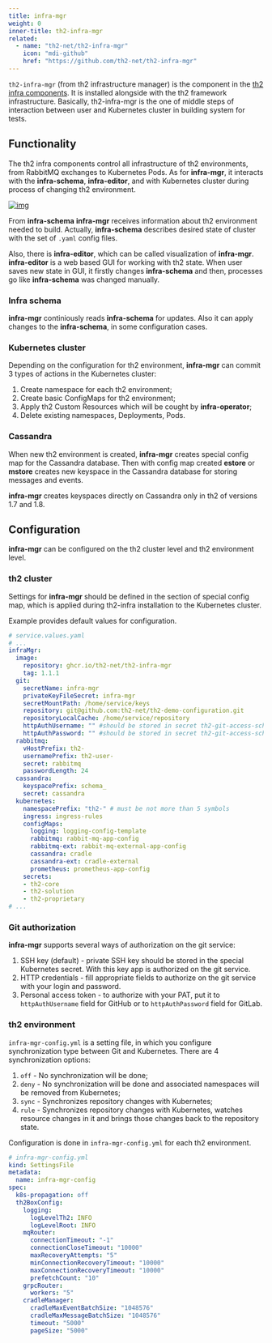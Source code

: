 ```yaml
---
title: infra-mgr
weight: 0
inner-title: th2-infra-mgr
related:
  - name: "th2-net/th2-infra-mgr"
    icon: "mdi-github"
    href: "https://github.com/th2-net/th2-infra-mgr"
--- 
```


`th2-infra-mgr` (from th2 infrastructure manager) is the component in the [th2 infra components](https://th2.dev/1-5-4/fundamentals/infra-components). It is installed alongside with the th2 framework infrastructure. Basically, th2-infra-mgr is the one of middle steps of interaction between user and Kubernetes cluster in building system for tests.

<!--more-->

## Functionality

The th2 infra components control all infrastructure of th2 environments, from RabbitMQ exchanges to Kubernetes Pods.  As for **infra-mgr**, it interacts with the **infra-schema**, **infra-editor**, and with Kubernetes cluster during process of changing th2 environment. 

[![img](/img/boxes/exactpro/infra-mgr/infra-mgr-functionality.png)](https://www.plantuml.com/plantuml/png/TP5FQ_Cm38Vl-XGwlIyCKjWk6sEKZcwdiaklfGSbLX9J_mco0yktdr9lpGPjBhOVFR9-9fkKIVBe7JXkC-Q8Ohi-ex72JROn01no_r3Pq0fLR6oEWY__1WwDTUiZKi82Vsk-Auwa68gZ1Dhe30kcfcTFU835BmWg_Q2EdvoWYS9Wx3a1YLNYR3WbkDnVDJ6qjbjDclm8eASiqU5kh5a2Psq0GvbgIenRIec24G8eMR6IQZrdmcTyLuBV0MPIZLegPwtkcSmLl8tUQrlJK-XqL35KMCRFaZ1bna2Uqq0Df-lQwp2u2RVx_pVg7nIeOoplHK_33U-DdUvmY6OHBY-_f3dnLCBS0OIee8uvHu-nNMH0tFreIAAppxq6jL1F-FS_sp03l5yzeZRh-WIiwtmtR7GtUlS5)

From **infra-schema** **infra-mgr** receives information about th2 environment needed to build. Actually, **infra-schema** describes desired state of cluster with the set of `.yaml` config files.

Also, there is **infra-editor**, which can be called visualization of **infra-mgr**. **infra-editor** is a web based GUI for working with th2 state. When user saves new state in GUI, it firstly changes **infra-schema** and then, processes go like **infra-schema** was changed manually.

### Infra schema

**infra-mgr** continiously reads **infra-schema** for updates. Also it can apply changes to the **infra-schema**, in some configuration cases.

### Kubernetes cluster

Depending on the configuration for th2 environment, **infra-mgr** can commit 3 types of actions in the Kubernetes cluster:

1. Create namespace for each th2 environment;
2. Create basic ConfigMaps for th2 environment;
3. Apply th2 Custom Resources which will be cought by **infra-operator**;
4. Delete existing namespaces, Deployments, Pods.

### Cassandra

When new th2 environment is created, **infra-mgr** creates special config map for the Cassandra database. Then with config map created **estore** or **mstore** creates new keyspace in the Cassandra database for storing messages and events. 

<notice info>

**infra-mgr** creates keyspaces directly on Cassandra only in th2 of versions 1.7 and 1.8.

</notice>

## Configuration

**infra-mgr** can be configured on the th2 cluster level and th2 environment level.

### th2 cluster

Settings for **infra-mgr** should be defined in the section of special config map, which is applied during th2-infra installation to the Kubernetes cluster.

Example provides default values for configuration.

```yaml
# service.values.yaml
# ...
infraMgr:
  image:
    repository: ghcr.io/th2-net/th2-infra-mgr
    tag: 1.1.1
  git:
    secretName: infra-mgr
    privateKeyFileSecret: infra-mgr
    secretMountPath: /home/service/keys
    repository: git@github.com:th2-net/th2-demo-configuration.git
    repositoryLocalCache: /home/service/repository
    httpAuthUsername: "" #should be stored in secret th2-git-access-schemas 
    httpAuthPassword: "" #should be stored in secret th2-git-access-schemas
  rabbitmq:
    vHostPrefix: th2-
    usernamePrefix: th2-user-
    secret: rabbitmq
    passwordLength: 24
  cassandra:
    keyspacePrefix: schema_
    secret: cassandra
  kubernetes:
    namespacePrefix: "th2-" # must be not more than 5 symbols
    ingress: ingress-rules
    configMaps:
      logging: logging-config-template
      rabbitmq: rabbit-mq-app-config
      rabbitmq-ext: rabbit-mq-external-app-config
      cassandra: cradle
      cassandra-ext: cradle-external
      prometheus: prometheus-app-config
    secrets:
    - th2-core 
    - th2-solution
    - th2-proprietary
# ...
```

### Git authorization

**infra-mgr** supports several ways of authorization on the git service:

1. SSH key (default) - private SSH key should be stored in the special Kubernetes secret. With this key app is authorized on the git service.
2. HTTP credentials - fill appropriate fields to authorize on the git service with your login and password.
3. Personal access token - to authorize with your PAT, put it to `httpAuthUsername` field for GitHub or to  `httpAuthPassword` field for GitLab.

### th2 environment

`infra-mgr-config.yml` is a setting file, in which you configure synchronization type between Git and Kubernetes. There are 4 synchronization options:

1. `off` - No synchronization will be done;
2. `deny` - No synchronization will be done and associated namespaces will be removed from Kubernetes;
3. `sync` - Synchronizes repository changes with Kubernetes;
4. `rule` - Synchronizes repository changes with Kubernetes, watches resource changes in it and brings those changes back to the repository state.

<notice info>

Configuration is done in `infra-mgr-config.yml` for each th2 environment. 

</notice>

```yaml
# infra-mgr-config.yml
kind: SettingsFile
metadata:
  name: infra-mgr-config
spec:
  k8s-propagation: off
  th2BoxConfig:
    logging:
      logLevelTh2: INFO
      logLevelRoot: INFO
    mqRouter:
      connectionTimeout: "-1"
      connectionCloseTimeout: "10000"
      maxRecoveryAttempts: "5"
      minConnectionRecoveryTimeout: "10000"
      maxConnectionRecoveryTimeout: "10000"
      prefetchCount: "10"
    grpcRouter:
      workers: "5"
    cradleManager:
      cradleMaxEventBatchSize: "1048576"
      cradleMaxMessageBatchSize: "1048576"
      timeout: "5000"
      pageSize: "5000"
```